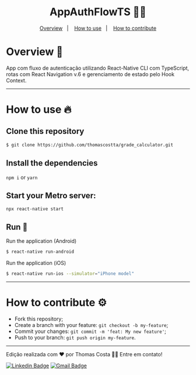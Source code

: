 <h1 align="center">
  AppAuthFlowTS 👨‍💻
</h1>

<div align="center"></div>
  
<p align="center">
  <a href="#overview-book">Overview</a>&nbsp;&nbsp;&nbsp;|&nbsp;&nbsp;&nbsp;
  <a href="#how-to-use-fire">How to use</a>&nbsp;&nbsp;&nbsp;|&nbsp;&nbsp;&nbsp;
  <a href="#how-to-contribute-gear">How to contribute</a>
</p>

# Overview :book:
  App com fluxo de autenticação utilizando React-Native CLI com TypeScript, rotas com React Navigation v.6 e gerenciamento de estado pelo Hook Context.

---

# How to use :fire:

## Clone this repository
```bash
$ git clone https://github.com/thomascostta/grade_calculator.git
```

## Install the dependencies
`npm i` or `yarn`

## Start your Metro server:
`npx react-native start`

## Run :iphone:
Run the application (Android)
```bash
$ react-native run-android
```

Run the application (iOS)
```bash
$ react-native run-ios --simulator="iPhone model"
```

---

# How to contribute :gear:
- Fork this repository;
- Create a branch with your feature: `git checkout -b my-feature`;
- Commit your changes: `git commit -m 'feat: My new feature'`;
- Push to your branch: `git push origin my-feature`.

---


Edição realizada com ❤️ por Thomas Costa 👋🏽 Entre em contato!

[![Linkedin Badge](https://img.shields.io/badge/-Thomas-blue?style=flat-square&logo=Linkedin&logoColor=white&link=https://www.linkedin.com/in/tgmarinho/)](https://www.linkedin.com/in/thomasjeffcosta/) 
[![Gmail Badge](https://img.shields.io/badge/-thomas.jeffcosta@gmail.com-c14438?style=flat-square&logo=Gmail&logoColor=white&link=mailto:thomas.jeffcosta@gmail.com)](mailto:thomas.jeffcosta@gmail.com)
